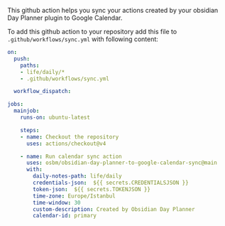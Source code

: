 
This github action helps you sync your actions created by your obsidian Day Planner plugin to Google Calendar.

To add this github action to your repository add this file to `.github/workflows/sync.yml` with following content:

```yaml
on:
  push:
    paths:
    - life/daily/*
    - .github/workflows/sync.yml

  workflow_dispatch:

jobs:
  mainjob:
    runs-on: ubuntu-latest

    steps:
    - name: Checkout the repository
      uses: actions/checkout@v4

    - name: Run calendar sync action
      uses: osbm/obsidian-day-planner-to-google-calendar-sync@main
      with:
        daily-notes-path: life/daily
        credentials-json:  ${{ secrets.CREDENTIALSJSON }}
        token-json:  ${{ secrets.TOKENJSON }}
        time-zone: Europe/Istanbul
        time-window: 30
        custom-description: Created by Obsidian Day Planner
        calendar-id: primary
```
